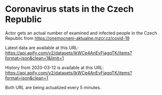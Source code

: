 # Coronavirus stats in the Czech Republic
Actor gets an actual number of examined and infected people in the Czech Republic from https://onemocneni-aktualne.mzcr.cz/covid-19

Latest data are available at this URL: https://api.apify.com/v2/datasets/IkWCe4AnEvFjagqTK/items?format=json&clean=1&limit=1

History from 2020-03-12 is available at this URL: https://api.apify.com/v2/datasets/IkWCe4AnEvFjagqTK/items?format=json&clean=1

Both URL are being actualized every 5 minutes.
